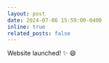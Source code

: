 ```yaml
---
layout: post
date: 2024-07-06 15:59:00-0400
inline: true
related_posts: false
---
```


Website launched! :sparkles: :smile:
